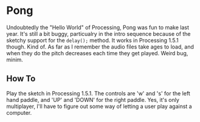 # Pong

Undoubtedly the "Hello World" of Processing, Pong was fun to make last year. It's still a bit buggy, particualry in the intro sequence because of the sketchy support for the `delay();` method. It works in Processing 1.5.1 though. Kind of. As far as I remember the audio files take ages to load, and when they do the pitch decreases each time they get played. Weird bug, minim.

## How To

Play the sketch in Processing 1.5.1. The controls are 'w' and 's' for the left hand paddle, and 'UP' and 'DOWN' for the right paddle. Yes, it's only multiplayer, I'll have to figure out some way of letting a user play against a computer.
